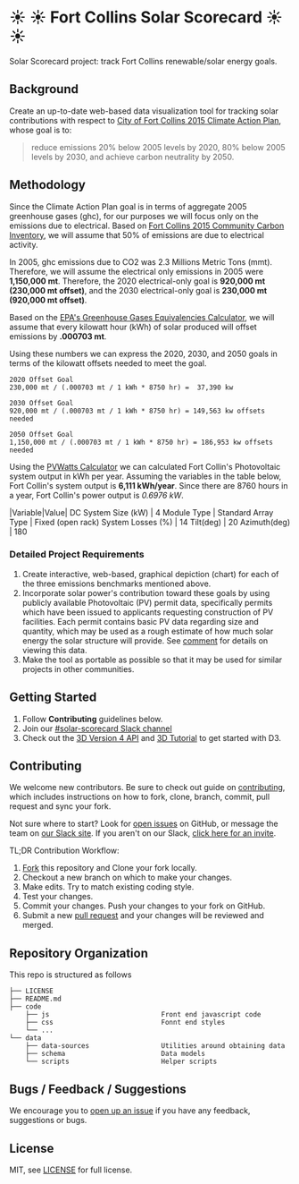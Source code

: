 # :sunny: :sunny: Fort Collins Solar Scorecard :sunny: :sunny:

Solar Scorecard project: track Fort Collins renewable/solar energy goals.

## Background
Create an up-to-date web-based data visualization tool for tracking solar contributions with respect to [City of Fort Collins 2015 Climate Action Plan](http://www.fcgov.com/environmentalservices/pdf/cap-framework-2015.pdf), whose goal is to:
> reduce emissions 20% below 2005 levels by 2020, 80% below 2005 levels by 2030, and achieve carbon neutrality by 2050.

## Methodology

Since the Climate Action Plan goal is in terms of aggregate 2005 greenhouse gases (ghc), for our purposes we will focus only on the emissions due to electrical.  Based on [Fort Collins 2015 Community Carbon Inventory](https://www.fcgov.com/climateaction/pdf/2015-community-carbon-inventory.pdf?1494967837), we will assume that 50% of emissions are due to electrical activity.

In 2005, ghc emissions due to CO2 was 2.3 Millions Metric Tons (mmt).  Therefore, we will assume the electrical only emissions in 2005 were **1,150,000 mt**. Therefore, the 2020 electrical-only goal is **920,000 mt (230,000 mt offset)**, and the 2030 electrical-only goal is **230,000 mt (920,000 mt offset)**.

Based on the [EPA's Greenhouse Gases Equivalencies Calculator](https://www.epa.gov/energy/greenhouse-gases-equivalencies-calculator-calculations-and-references), we will assume that every kilowatt hour (kWh) of solar produced will offset emissions by **.000703 mt**.

Using these numbers we can express the 2020, 2030, and 2050 goals in terms of the kilowatt offsets needed to meet the goal.

```
2020 Offset Goal
230,000 mt / (.000703 mt / 1 kWh * 8750 hr) =  37,390 kw

2030 Offset Goal
920,000 mt / (.000703 mt / 1 kWh * 8750 hr) = 149,563 kw offsets needed

2050 Offset Goal
1,150,000 mt / (.000703 mt / 1 kWh * 8750 hr) = 186,953 kw offsets needed
```

Using the [PVWatts Calculator](http://pvwatts.nrel.gov/pvwatts.php) we can calculated Fort Collin's Photovoltaic system output in kWh per year.  Assuming the variables in the table below, Fort Collin's system output is **6,111 kWh/year**.  Since there are 8760 hours in a year, Fort Collin's power output is *0.6976 kW*.

|Variable|Value|
DC System Size (kW) | 4
Module Type | Standard
Array Type | Fixed (open rack)
System Losses (%) | 14
Tilt(deg) | 20
Azimuth(deg) | 180


### Detailed Project Requirements
1. Create interactive, web-based, graphical depiction (chart) for each of the three emissions benchmarks mentioned above.
1. Incorporate solar power's contribution toward these goals by using publicly available Photovoltaic (PV) permit data, specifically permits which have been issued to applicants requesting construction of PV facilities. Each permit contains basic PV data regarding size and quantity, which may be used as a rough estimate of how much solar energy the solar structure will provide. See [comment](https://github.com/CodeForFoco/solar-scorecard/issues/1#issuecomment-300964480) for details on viewing this data.
1. Make the tool as portable as possible so that it may be used for similar projects in other communities.

## Getting Started
1. Follow **Contributing** guidelines below.
1. Join our [#solar-scorecard Slack channel](https://codeforfoco.slack.com/messages/C5CHBBN4V)
1. Check out the [3D Version 4 API](https://github.com/d3/d3/blob/master/API.md#scales-d3-scale) and [3D Tutorial](https://github.com/d3/d3/wiki/Tutorials) to get started with D3.

## Contributing

We welcome new contributors.  Be sure to check out guide on [contributing][contributing], which includes instructions on how to fork, clone, branch, commit, pull request and sync your fork.

Not sure where to start? Look for [open issues][githubissue] on GitHub, or message the team on [our Slack site][slack]. If you aren't on our Slack, [click here for an invite][slackinvite].

TL;DR Contribution Workflow:

1. [Fork][fork] this repository and Clone your fork locally.
1. Checkout a new branch on which to make your changes.
1. Make edits. Try to match existing coding style.
1. Test your changes.
1. Commit your changes. Push your changes to your fork on GitHub.
1. Submit a new [pull request][pullrequest] and your changes will be reviewed and merged.

## Repository Organization

This repo is structured as follows

``` text
├── LICENSE
├── README.md
├── code
    ├── js                            Front end javascript code
    ├── css                           Fonnt end styles
    └── ...
└── data
    ├── data-sources                  Utilities around obtaining data
    ├── schema                        Data models
    └── scripts                       Helper scripts
```

## Bugs / Feedback / Suggestions

We encourage you to [open up an issue][newissue] if you have any feedback, suggestions or bugs.

## License

MIT, see [LICENSE](/LICENSE) for full license.

[slack]: https://codeforfoco.slack.com/
[slackinvite]: https://codeforfocoslack.herokuapp.com
[fork]: https://help.github.com/articles/fork-a-repo/
[forkthisrepo]: https://github.com/CodeForFoco/solar-scorecard#fork-destination-box
[contributing]: https://github.com/CodeForFoco/org/blob/master/CONTRIBUTING.md
[githubissue]: https://github.com/CodeForFoco/solar-scorecard/issues
[newissue]: https://github.com/CodeForFoco/solar-scorecard/issues/new
[pullrequest]: https://github.com/CodeForFoco/solar-scorecard/pulls
